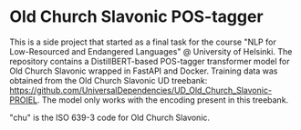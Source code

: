 # Old Church Slavonic POS-tagger

This is a side project that started as a final task for the course "NLP for Low-Resourced and Endangered Languages" @ University of Helsinki. The repository contains a DistillBERT-based POS-tagger transformer model for Old Church Slavonic wrapped in FastAPI and Docker. Training data was obtained from the Old Church Slavonic UD treebank: https://github.com/UniversalDependencies/UD_Old_Church_Slavonic-PROIEL. The model only works with the encoding present in this treebank.

"chu" is the ISO 639-3 code for Old Church Slavonic.
